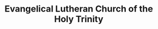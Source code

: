 ---
layout: repo
title: "Evangelical Lutheran Church of the Holy Trinity"
id: 13958
permalink: repos/13958/
---